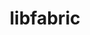 ---
title: "libfabric"
layout: cache
categories: [package, develop-2023-08-13]
meta: {"versions": ["1.18.1"], "compilers": ["gcc@=11.1.0", "gcc@=11.3.0", "gcc@=12.1.0", "gcc@=7.3.1", "gcc@=7.5.0", "oneapi@=2023.2.0"], "oss": ["amzn2", "ubuntu18.04", "ubuntu20.04", "ubuntu22.04"], "platforms": ["linux"], "targets": ["aarch64", "neoverse_n1", "ppc64le", "x86_64", "x86_64_v3"], "stacks": ["aws-isc", "aws-isc-aarch64", "build_systems", "data-vis-sdk", "e4s", "e4s-oneapi", "e4s-power", "root", "tutorial"], "num_specs": 12, "num_specs_by_stack": {"root": 12, "aws-isc-aarch64": 4, "aws-isc": 2, "e4s-power": 1, "build_systems": 1, "e4s-oneapi": 1, "data-vis-sdk": 1, "e4s": 1, "tutorial": 2}}
spec_details: [{"hash": "42xvyauo6bgonpb3lbozsoqy6drvyler", "compiler": "gcc@=7.3.1", "versions": ["1.18.1"], "os": "amzn2", "platform": "linux", "target": "aarch64", "variants": ["build_system=autotools", "~debug", "fabrics=efa,mrail,rxd,rxm,shm,sockets,tcp,udp,verbs", "~kdreg"], "stacks": ["root", "aws-isc-aarch64"], "size": "-", "tarball": "https://binaries.spack.io/releases/develop-2023-08-13/build_cache/linux-amzn2-aarch64/gcc-7.3.1/libfabric-1.18.1/linux-amzn2-aarch64-gcc-7.3.1-libfabric-1.18.1-42xvyauo6bgonpb3lbozsoqy6drvyler.spack"}, {"hash": "3lenixnz6pd5yom3lu2sllkipekp5y46", "compiler": "gcc@=7.3.1", "versions": ["1.18.1"], "os": "amzn2", "platform": "linux", "target": "aarch64", "variants": ["build_system=autotools", "~debug", "fabrics=efa,mrail,rxd,rxm,shm,sockets,tcp,udp,verbs", "~kdreg"], "stacks": ["root", "aws-isc-aarch64"], "size": "-", "tarball": "https://binaries.spack.io/releases/develop-2023-08-13/build_cache/linux-amzn2-aarch64/gcc-7.3.1/libfabric-1.18.1/linux-amzn2-aarch64-gcc-7.3.1-libfabric-1.18.1-3lenixnz6pd5yom3lu2sllkipekp5y46.spack"}, {"hash": "5e7ljmchzvmp7adluoocidv4vaj2j4rv", "compiler": "gcc@=7.3.1", "versions": ["1.18.1"], "os": "amzn2", "platform": "linux", "target": "neoverse_n1", "variants": ["build_system=autotools", "~debug", "fabrics=efa,mrail,rxd,rxm,shm,sockets,tcp,udp,verbs", "~kdreg"], "stacks": ["root", "aws-isc-aarch64"], "size": "-", "tarball": "https://binaries.spack.io/releases/develop-2023-08-13/build_cache/linux-amzn2-neoverse_n1/gcc-7.3.1/libfabric-1.18.1/linux-amzn2-neoverse_n1-gcc-7.3.1-libfabric-1.18.1-5e7ljmchzvmp7adluoocidv4vaj2j4rv.spack"}, {"hash": "ekujqrysvivtpcrxiy47uyd7v5uo5yxc", "compiler": "gcc@=7.3.1", "versions": ["1.18.1"], "os": "amzn2", "platform": "linux", "target": "neoverse_n1", "variants": ["build_system=autotools", "~debug", "fabrics=efa,mrail,rxd,rxm,shm,sockets,tcp,udp,verbs", "~kdreg"], "stacks": ["root", "aws-isc-aarch64"], "size": "-", "tarball": "https://binaries.spack.io/releases/develop-2023-08-13/build_cache/linux-amzn2-neoverse_n1/gcc-7.3.1/libfabric-1.18.1/linux-amzn2-neoverse_n1-gcc-7.3.1-libfabric-1.18.1-ekujqrysvivtpcrxiy47uyd7v5uo5yxc.spack"}, {"hash": "mohp2hvkdky2dgwsakykt4o7sjmn5xjf", "compiler": "gcc@=7.3.1", "versions": ["1.18.1"], "os": "amzn2", "platform": "linux", "target": "x86_64_v3", "variants": ["build_system=autotools", "~debug", "fabrics=efa,mrail,rxd,rxm,shm,sockets,tcp,udp,verbs", "~kdreg"], "stacks": ["aws-isc", "root"], "size": "-", "tarball": "https://binaries.spack.io/releases/develop-2023-08-13/build_cache/linux-amzn2-x86_64_v3/gcc-7.3.1/libfabric-1.18.1/linux-amzn2-x86_64_v3-gcc-7.3.1-libfabric-1.18.1-mohp2hvkdky2dgwsakykt4o7sjmn5xjf.spack"}, {"hash": "5skucjlmoawnc6xw65y636ueqgwahrpo", "compiler": "gcc@=7.3.1", "versions": ["1.18.1"], "os": "amzn2", "platform": "linux", "target": "x86_64_v3", "variants": ["build_system=autotools", "~debug", "fabrics=efa,mrail,rxd,rxm,shm,sockets,tcp,udp,verbs", "~kdreg"], "stacks": ["aws-isc", "root"], "size": "-", "tarball": "https://binaries.spack.io/releases/develop-2023-08-13/build_cache/linux-amzn2-x86_64_v3/gcc-7.3.1/libfabric-1.18.1/linux-amzn2-x86_64_v3-gcc-7.3.1-libfabric-1.18.1-5skucjlmoawnc6xw65y636ueqgwahrpo.spack"}, {"hash": "cwjmj2pad2f7u2cvblpvicvaxordiaxj", "compiler": "gcc@=11.1.0", "versions": ["1.18.1"], "os": "ubuntu20.04", "platform": "linux", "target": "ppc64le", "variants": ["build_system=autotools", "~debug", "fabrics=rxm,sockets,tcp,udp", "~kdreg"], "stacks": ["root", "e4s-power"], "size": "-", "tarball": "https://binaries.spack.io/releases/develop-2023-08-13/build_cache/linux-ubuntu20.04-ppc64le/gcc-11.1.0/libfabric-1.18.1/linux-ubuntu20.04-ppc64le-gcc-11.1.0-libfabric-1.18.1-cwjmj2pad2f7u2cvblpvicvaxordiaxj.spack"}, {"hash": "d6b727xjcsqvfjp33s5wgcxodjylvzuh", "compiler": "gcc@=7.5.0", "versions": ["1.18.1"], "os": "ubuntu18.04", "platform": "linux", "target": "x86_64_v3", "variants": ["build_system=autotools", "~debug", "fabrics=sockets,tcp,udp", "~kdreg"], "stacks": ["build_systems", "root"], "size": "-", "tarball": "https://binaries.spack.io/releases/develop-2023-08-13/build_cache/linux-ubuntu18.04-x86_64_v3/gcc-7.5.0/libfabric-1.18.1/linux-ubuntu18.04-x86_64_v3-gcc-7.5.0-libfabric-1.18.1-d6b727xjcsqvfjp33s5wgcxodjylvzuh.spack"}, {"hash": "qidpys27nmaqjboed6h76fr4otsgnnon", "compiler": "oneapi@=2023.2.0", "versions": ["1.18.1"], "os": "ubuntu20.04", "platform": "linux", "target": "x86_64", "variants": ["build_system=autotools", "~debug", "fabrics=rxm,sockets,tcp,udp", "~kdreg"], "stacks": ["e4s-oneapi", "root"], "size": "-", "tarball": "https://binaries.spack.io/releases/develop-2023-08-13/build_cache/linux-ubuntu20.04-x86_64/oneapi-2023.2.0/libfabric-1.18.1/linux-ubuntu20.04-x86_64-oneapi-2023.2.0-libfabric-1.18.1-qidpys27nmaqjboed6h76fr4otsgnnon.spack"}, {"hash": "6rprogl7bpd5qdo6zfumc3fzmsnnmtul", "compiler": "gcc@=11.1.0", "versions": ["1.18.1"], "os": "ubuntu20.04", "platform": "linux", "target": "x86_64_v3", "variants": ["build_system=autotools", "~debug", "fabrics=rxm,sockets,tcp,udp", "~kdreg"], "stacks": ["data-vis-sdk", "root", "e4s"], "size": "-", "tarball": "https://binaries.spack.io/releases/develop-2023-08-13/build_cache/linux-ubuntu20.04-x86_64_v3/gcc-11.1.0/libfabric-1.18.1/linux-ubuntu20.04-x86_64_v3-gcc-11.1.0-libfabric-1.18.1-6rprogl7bpd5qdo6zfumc3fzmsnnmtul.spack"}, {"hash": "wbmmsfupo2vtu4hrc4txyr33o3ehluyx", "compiler": "gcc@=11.3.0", "versions": ["1.18.1"], "os": "ubuntu22.04", "platform": "linux", "target": "x86_64_v3", "variants": ["build_system=autotools", "~debug", "fabrics=sockets,tcp,udp", "~kdreg"], "stacks": ["tutorial", "root"], "size": "-", "tarball": "https://binaries.spack.io/releases/develop-2023-08-13/build_cache/linux-ubuntu22.04-x86_64_v3/gcc-11.3.0/libfabric-1.18.1/linux-ubuntu22.04-x86_64_v3-gcc-11.3.0-libfabric-1.18.1-wbmmsfupo2vtu4hrc4txyr33o3ehluyx.spack"}, {"hash": "sril3vwkpxg4hbqlhl5f5rooszvcpb2w", "compiler": "gcc@=12.1.0", "versions": ["1.18.1"], "os": "ubuntu22.04", "platform": "linux", "target": "x86_64_v3", "variants": ["build_system=autotools", "~debug", "fabrics=sockets,tcp,udp", "~kdreg"], "stacks": ["tutorial", "root"], "size": "-", "tarball": "https://binaries.spack.io/releases/develop-2023-08-13/build_cache/linux-ubuntu22.04-x86_64_v3/gcc-12.1.0/libfabric-1.18.1/linux-ubuntu22.04-x86_64_v3-gcc-12.1.0-libfabric-1.18.1-sril3vwkpxg4hbqlhl5f5rooszvcpb2w.spack"}]
---